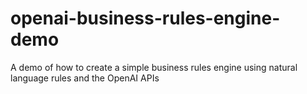 # openai-business-rules-engine-demo
A demo of how to create a simple business rules engine using natural language rules and the OpenAI APIs
